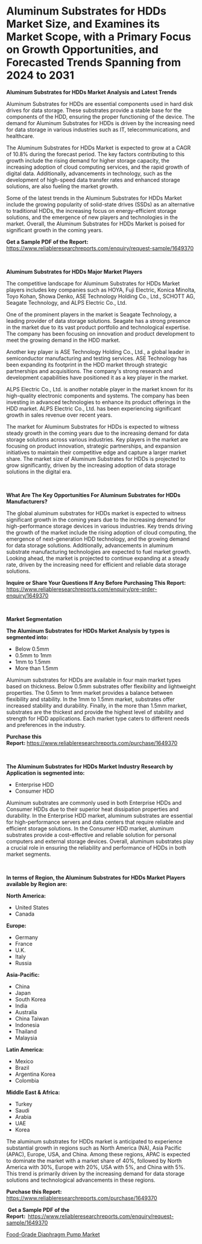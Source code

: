 <p><h1>Aluminum Substrates for HDDs Market Size, and Examines its Market Scope, with a Primary Focus on Growth Opportunities, and Forecasted Trends Spanning from 2024 to 2031</h1></p><p><strong>Aluminum Substrates for HDDs Market Analysis and Latest Trends</strong></p>
<p><p>Aluminum Substrates for HDDs are essential components used in hard disk drives for data storage. These substrates provide a stable base for the components of the HDD, ensuring the proper functioning of the device. The demand for Aluminum Substrates for HDDs is driven by the increasing need for data storage in various industries such as IT, telecommunications, and healthcare.</p><p>The Aluminum Substrates for HDDs Market is expected to grow at a CAGR of 10.8% during the forecast period. The key factors contributing to this growth include the rising demand for higher storage capacity, the increasing adoption of cloud computing services, and the rapid growth of digital data. Additionally, advancements in technology, such as the development of high-speed data transfer rates and enhanced storage solutions, are also fueling the market growth.</p><p>Some of the latest trends in the Aluminum Substrates for HDDs Market include the growing popularity of solid-state drives (SSDs) as an alternative to traditional HDDs, the increasing focus on energy-efficient storage solutions, and the emergence of new players and technologies in the market. Overall, the Aluminum Substrates for HDDs Market is poised for significant growth in the coming years.</p></p>
<p><strong>Get a Sample PDF of the Report:&nbsp;</strong> <a href="https://www.reliableresearchreports.com/enquiry/request-sample/1649370">https://www.reliableresearchreports.com/enquiry/request-sample/1649370</a></p>
<p>&nbsp;</p>
<p><strong>Aluminum Substrates for HDDs Major Market Players</strong></p>
<p><p>The competitive landscape for Aluminum Substrates for HDDs Market players includes key companies such as HOYA, Fuji Electric, Konica Minolta, Toyo Kohan, Showa Denko, ASE Technology Holding Co., Ltd., SCHOTT AG, Seagate Technology, and ALPS Electric Co., Ltd.</p><p>One of the prominent players in the market is Seagate Technology, a leading provider of data storage solutions. Seagate has a strong presence in the market due to its vast product portfolio and technological expertise. The company has been focusing on innovation and product development to meet the growing demand in the HDD market.</p><p>Another key player is ASE Technology Holding Co., Ltd., a global leader in semiconductor manufacturing and testing services. ASE Technology has been expanding its footprint in the HDD market through strategic partnerships and acquisitions. The company's strong research and development capabilities have positioned it as a key player in the market.</p><p>ALPS Electric Co., Ltd. is another notable player in the market known for its high-quality electronic components and systems. The company has been investing in advanced technologies to enhance its product offerings in the HDD market. ALPS Electric Co., Ltd. has been experiencing significant growth in sales revenue over recent years.</p><p>The market for Aluminum Substrates for HDDs is expected to witness steady growth in the coming years due to the increasing demand for data storage solutions across various industries. Key players in the market are focusing on product innovation, strategic partnerships, and expansion initiatives to maintain their competitive edge and capture a larger market share. The market size of Aluminum Substrates for HDDs is projected to grow significantly, driven by the increasing adoption of data storage solutions in the digital era.</p></p>
<p>&nbsp;</p>
<p><strong>What Are The Key Opportunities For Aluminum Substrates for HDDs Manufacturers?</strong></p>
<p><p>The global aluminum substrates for HDDs market is expected to witness significant growth in the coming years due to the increasing demand for high-performance storage devices in various industries. Key trends driving the growth of the market include the rising adoption of cloud computing, the emergence of next-generation HDD technology, and the growing demand for data storage solutions. Additionally, advancements in aluminum substrate manufacturing technologies are expected to fuel market growth. Looking ahead, the market is projected to continue expanding at a steady rate, driven by the increasing need for efficient and reliable data storage solutions.</p></p>
<p><strong>Inquire or Share Your Questions If Any Before Purchasing This Report:</strong> <a href="https://www.reliableresearchreports.com/enquiry/pre-order-enquiry/1649370">https://www.reliableresearchreports.com/enquiry/pre-order-enquiry/1649370</a></p>
<p>&nbsp;</p>
<p><strong>Market Segmentation</strong></p>
<p><strong>The Aluminum Substrates for HDDs Market Analysis by types is segmented into:</strong></p>
<p><ul><li>Below 0.5mm</li><li>0.5mm to 1mm</li><li>1mm to 1.5mm</li><li>More than 1.5mm</li></ul></p>
<p><p>Aluminum substrates for HDDs are available in four main market types based on thickness. Below 0.5mm substrates offer flexibility and lightweight properties. The 0.5mm to 1mm market provides a balance between flexibility and stability. In the 1mm to 1.5mm market, substrates offer increased stability and durability. Finally, in the more than 1.5mm market, substrates are the thickest and provide the highest level of stability and strength for HDD applications. Each market type caters to different needs and preferences in the industry.</p></p>
<p><strong>Purchase this Report:&nbsp;</strong><a href="https://www.reliableresearchreports.com/purchase/1649370">https://www.reliableresearchreports.com/purchase/1649370</a></p>
<p>&nbsp;</p>
<p><strong>The Aluminum Substrates for HDDs Market Industry Research by Application is segmented into:</strong></p>
<p><ul><li>Enterprise HDD</li><li>Consumer HDD</li></ul></p>
<p><p>Aluminum substrates are commonly used in both Enterprise HDDs and Consumer HDDs due to their superior heat dissipation properties and durability. In the Enterprise HDD market, aluminum substrates are essential for high-performance servers and data centers that require reliable and efficient storage solutions. In the Consumer HDD market, aluminum substrates provide a cost-effective and reliable solution for personal computers and external storage devices. Overall, aluminum substrates play a crucial role in ensuring the reliability and performance of HDDs in both market segments.</p></p>
<p>&nbsp;</p>
<p><strong>In terms of Region, the Aluminum Substrates for HDDs Market Players available by Region are:</strong></p>
<p>
    <p> <strong> North America: </strong>
        <ul>
            <li>United States</li>
            <li>Canada</li>
        </ul>
        </p> 
    <p> <strong> Europe: </strong>
        <ul>
            <li>Germany</li>
            <li>France</li>
            <li>U.K.</li>
            <li>Italy</li>
            <li>Russia</li>
        </ul>
        </p> 
    <p> <strong> Asia-Pacific: </strong>
        <ul>
            <li>China</li>
            <li>Japan</li>
            <li>South Korea</li>
            <li>India</li>
            <li>Australia</li>
            <li>China Taiwan</li>
            <li>Indonesia</li>
            <li>Thailand</li>
            <li>Malaysia</li>
        </ul>
        </p> 
    <p> <strong> Latin America: </strong>
        <ul>
            <li>Mexico</li>
            <li>Brazil</li>
            <li>Argentina Korea</li>
            <li>Colombia</li>
        </ul>
        </p> 
    <p> <strong> Middle East & Africa: </strong>
        <ul>
            <li>Turkey</li>
            <li>Saudi</li>
            <li>Arabia</li>
            <li>UAE</li>
            <li>Korea</li>
        </ul>
    </p>
    </p>
<p><p>The aluminum substrates for HDDs market is anticipated to experience substantial growth in regions such as North America (NA), Asia Pacific (APAC), Europe, USA, and China. Among these regions, APAC is expected to dominate the market with a market share of 40%, followed by North America with 30%, Europe with 20%, USA with 5%, and China with 5%. This trend is primarily driven by the increasing demand for data storage solutions and technological advancements in these regions.</p></p>
<p><strong>Purchase this Report: </strong><a href="https://www.reliableresearchreports.com/purchase/1649370">https://www.reliableresearchreports.com/purchase/1649370</a></p>
<p>&nbsp;<strong>Get a Sample PDF of the Report:&nbsp;&nbsp;</strong><a href="https://www.reliableresearchreports.com/enquiry/request-sample/1649370">https://www.reliableresearchreports.com/enquiry/request-sample/1649370</a></p>
<p><strong></strong></p>
<p><p><a href="https://github.com/vimar16th/Market-Research-Report-List-3/blob/main/food-grade-diaphragm-pump-market.md">Food-Grade Diaphragm Pump Market</a></p></p>
